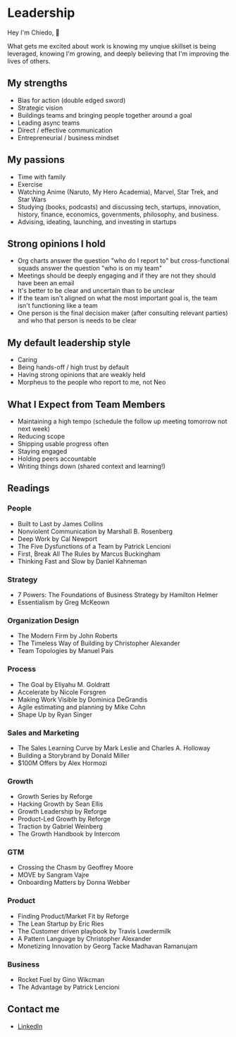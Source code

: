# Leadership

Hey I'm Chiedo, 👋

What gets me excited about work is knowing my unqiue skillset is being leveraged, knowing I'm growing, and deeply believing that I'm improving the lives of others.

## My strengths

- Bias for action (double edged sword)
- Strategic vision
- Buildings teams and bringing people together around a goal
- Leading async teams
- Direct / effective communication
- Entrepreneurial / business mindset

## My passions

- Time with family
- Exercise
- Watching Anime (Naruto, My Hero Academia), Marvel, Star Trek, and Star Wars 
- Studying (books, podcasts) and discussing tech, startups, innovation, history, finance, economics, governments, philosophy, and business.
- Advising, ideating, launching, and investing in startups

## Strong opinions I hold

- Org charts answer the question "who do I report to" but cross-functional squads answer the question "who is on my team"
- Meetings should be deeply engaging and if they are not they should have been an email
- It's better to be clear and uncertain than to be unclear
- If the team isn't aligned on what the most important goal is, the team isn't functioning like a team
- One person is the final decision maker (after consulting relevant parties) and who that person is needs to be clear

## My default leadership style

- Caring
- Being hands-off / high trust by default 
- Having strong opinions that are weakly held
- Morpheus to the people who report to me, not Neo

## What I Expect from Team Members

- Maintaining a high tempo (schedule the follow up meeting tomorrow not next week)
- Reducing scope
- Shipping usable progress often
- Staying engaged
- Holding peers accountable
- Writing things down (shared context and learning!)

## Readings

### People

- Built to Last by James Collins
- Nonviolent Communication by Marshall B. Rosenberg
- Deep Work by Cal Newport
- The Five Dysfunctions of a Team by Patrick Lencioni
- First, Break All The Rules by Marcus Buckingham
- Thinking Fast and Slow by Daniel Kahneman

### Strategy

- 7 Powers: The Foundations of Business Strategy by Hamilton Helmer
- Essentialism by Greg McKeown

### Organization Design

- The Modern Firm by John Roberts
- The Timeless Way of Building by Christopher Alexander
- Team Topologies by Manuel Pais

### Process

- The Goal by Eliyahu M. Goldratt
- Accelerate by Nicole Forsgren
- Making Work Visible by Dominica DeGrandis
- Agile estimating and planning by Mike Cohn
- Shape Up by Ryan Singer

### Sales and Marketing

- The Sales Learning Curve by Mark Leslie and Charles A. Holloway
- Building a Storybrand by Donald Miller
- $100M Offers by Alex Hormozi

### Growth

- Growth Series by Reforge
- Hacking Growth by Sean Ellis
- Growth Leadership by Reforge
- Product-Led Growth by Reforge
- Traction by Gabriel Weinberg
- The Growth Handbook by Intercom

### GTM

- Crossing the Chasm by Geoffrey Moore
- MOVE by Sangram Vajre
- Onboarding Matters by Donna Webber

### Product 

- Finding Product/Market Fit by Reforge
- The Lean Startup by Eric Ries
- The Customer driven playbook by Travis Lowdermilk
- A Pattern Language by Christopher Alexander
- Monetizing Innovation by Georg Tacke Madhavan Ramanujam 

### Business

- Rocket Fuel by Gino Wikcman
- The Advantage by Patrick Lencioni

## Contact me

- [LinkedIn](https://linkedin.com/in/chiedo)
